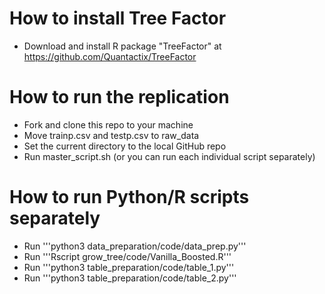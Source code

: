 # How to install Tree Factor
- Download and install R package "TreeFactor" at https://github.com/Quantactix/TreeFactor

# How to run the replication
- Fork and clone this repo to your machine
- Move trainp.csv and testp.csv to raw_data
- Set the current directory to the local GitHub repo
- Run master_script.sh (or you can run each individual script separately)

# How to run Python/R scripts separately 
- Run '''python3 data_preparation/code/data_prep.py'''
- Run '''Rscript grow_tree/code/Vanilla_Boosted.R'''
- Run '''python3 table_preparation/code/table_1.py'''
- Run '''python3 table_preparation/code/table_2.py'''
